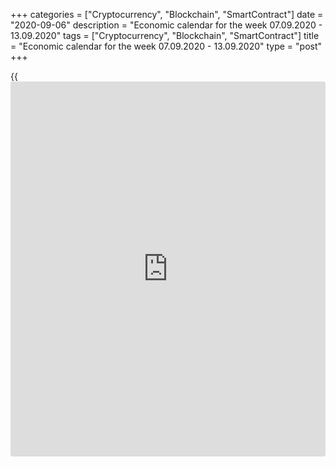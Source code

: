 +++
categories = ["Cryptocurrency", "Blockchain", "SmartContract"]
date = "2020-09-06"
description = "Economic calendar for the week 07.09.2020 - 13.09.2020"
tags = ["Cryptocurrency", "Blockchain", "SmartContract"]
title = "Economic calendar for the week 07.09.2020 - 13.09.2020"
type = "post"
+++

{{<iframe id="large-banner" src="https://www.bounty.group/#slide=12.0" width="100%" height="600" scrolling="no" style="border: 0px solid rgb(216, 221, 230); border-radius: 3px;">}}

September 6, 2020

September 6, 2020

Economic [calendar](https://www.fintechee.com/web-trader/) for the week 07.09.2020 – 13.09.2020Jana Kane

##  **Review of the main events of the Forex economic [calendar](https://www.fintechee.com/web-trader/) for the
next trading week (07.09.2020 – 13.09.2020)**

 **Trading on key Forex [news](https://www.letsplayfx.com/blog/forex-news-website/): next week we are expecting the publication
of important macro statistics from Japan, Eurozone, China, Great
Britain, Germany, US, as well as the results of meetings of the Bank of
Canada and the ECB.**

The recovery of the American economy continues. This was evidenced by
the data published last Friday from the US labor market. The number of
jobs in the US economy in August increased by more than 1.3 million, and
the relatively high unemployment rate fell to 8.4% from 10.2% in July
and a record high of 14.7% in April. Investors reacted positively to
this information: American stock indices rose, but still could not level
the fall on Thursday.

The dollar also reacted positively to the publication of data from the
US labor market, and the DXY dollar index ended last week in positive
territory.

In the long run, low interest rates and a gradual recovery in the global
economy will support risky stock market assets, but the dollar is likely
to remain under pressure, maintaining negative dynamics and a tendency
to weaken further.

Next week, two of the world's largest central banks (Bank of Canada and
the ECB) will hold their regular meetings and decide on the interest
rate. Economists do not expect the leaders of these banks to make any
changes to the current monetary [policy](https://www.fintechee.com/policy/), although unexpected decisions
are also possible. Any movements or signals toward further easing of the
policies of these banks will cause increased volatility in the financial
markets and weakening of the CAD or EUR, respectively.

Investors will also pay attention to the publication of important macro
statistics from Japan, Eurozone, China, Great Britain, Germany, and the
US.

 **Traders should pay attention to the publication of the following
macro indicators:**

 ***during the coming week, new events may be added to the [calendar](https://www.fintechee.com/web-trader/) and
/ or some scheduled events may be canceled**

 ****** **GMT time**

###  **Monday, September 7**

###  **23:50 JPY Japan GDP Q2 2020 (final estimate)**

GDP is considered an indicator of the general state of a country's
economy and estimates the rate of its growth or decline. The report on
gross domestic product published by the Cabinet of Ministers of Japan
expresses in monetary [terms](https://www.fintechee.com/terms/) the total value of all final goods and
services produced by Japan over a certain period of time. An upward
trend in GDP is considered a positive factor for the national currency
(yen), while a low result is considered negative (or bearish).

In the previous 1st quarter of 2020, the country's GDP contracted by
-0.6% (-2.2% yoy) after falling by -1.8% (-7.1% yoy) in the 4th quarter
2019.

Japan's GDP is expected to contract by -0.7% in the second quarter of
2020 (-27.8% in annual [terms](https://www.fintechee.com/terms/)). The preliminary estimate implied a
decrease in GDP in the 2nd quarter by -7.8% or -27.2% in annual [terms](https://www.fintechee.com/terms/).

The data point to quite a noticeable slowdown in the Japanese economy
since the end of 2019, and this is a negative factor for the yen and the
Japanese stock market.

If the data turns out to be even weaker, then the yen may decline
significantly in the short term. Better-than-forecast data may
strengthen the yen (in the short term).

However, it should also be noted that in recent weeks, financial market
participants have paid little attention to [news](https://www.letsplayfx.com/blog/forex-news-website/) and weak macro
statistics, abandoning defensive assets, including the yen, in favor of
riskier and more profitable stock market assets.

###  **Tuesday, September 8**

###  **09:00 EUR Eurozone GDP for the 2nd quarter (final estimate)**

GDP is considered an indicator of the overall health of the Eurozone
economy. The growing trend in GDP is considered positive for the EUR; a
low result weakens the EUR.

Recently, the macro data coming from the Eurozone have been showing a
gradual recovery in growth in the European economy after a sharp drop
earlier this year. However, the decision made by the EU leaders in July
to provide additional support to the economy (a recovery package in the
amount of 1.8 trillion euros was approved) will help stabilize the
economy of the Eurozone. As a result of quarantine restrictions,
restraint in spending by companies and consumers, as well as the
collapse of exports, the economy is on the cusp of the deepest economic
downturn since World War II.

The euro reacted positively to this decision. Nevertheless, according to
the forecast of economists, the GDP of the Eurozone is expected to
decrease in the 2nd quarter by -12.1% (-15.0% in annual [terms](https://www.fintechee.com/terms/)) after an
increase of +0.1% (+1.0% in annual [terms](https://www.fintechee.com/terms/)) Q4 2019 and a -3.6% decline
(-3.1% YoY) in Q1 2020. The preliminary (first) estimate of the Eurozone
GDP in the 2nd quarter also amounted to -12.1% (-15% in annual [terms](https://www.fintechee.com/terms/)).

If the data turns out to be weaker than the first estimate, the euro may
decline. The data better than the first estimate may strengthen the euro
in the short term, although there is still a long way to a full recovery
of the European economy even to pre-crisis levels (quarterly growth
within 0.2 - 0.4%).

###  **GBP Inflation report (exact time unknown)**

The Governor of the Bank of England and members of the Monetary Policy
Committee of the Bank of England will speak in parliament to comment on
the current economic situation and economic outlook. At this time, the
volatility in trading on the pound may rise sharply. Apart from GDP, one
of the main benchmarks for the Bank of England regarding the prospects
for monetary [policy](https://www.fintechee.com/policy/) in the UK is inflation. If the tone of the report is
soft, the British stock market will gain support and the pound will
decline. Conversely, tough rhetoric of the Bank of England
representatives regarding inflation control implying an increase in the
interest rate in the UK will lead to the strengthening of the pound.

###  **Wednesday, Spetember 9**

###  **01:30 CNY Consumer Price Index (CPI)**

The National Bureau of Statistics of China will release the next monthly
data reflecting the dynamics of consumer prices in China. A rise in
consumer prices could trigger an acceleration in inflation, which could
force the People's Bank of China to take measures aimed at tightening
monetary [policy](https://www.fintechee.com/policy/). Increased growth in consumer inflation may cause
appreciation of the yuan, a weak result will put pressure on the yuan.

China's economy is the second largest in the world after America's.
Therefore, the publication of important macroeconomic indicators of this
country has a noticeable impact on world financial markets, primarily on
the position of the yuan, other Asian currencies, the dollar, commodity
currencies, as well as on Chinese and Asian stock indices. China is the
largest buyer of raw materials and a supplier of a wide range of
finished products to the world commodity market.

In January 2020, the growth of the consumer inflation index amounted to
+1.4% (+5.4% in annual [terms](https://www.fintechee.com/terms/)), and in May - the value of the CPI index
decreased to -0.8% (+2.4% in annual [terms](https://www.fintechee.com/terms/)).

Deterioration in macroeconomic indicators, including a decrease in
consumer inflation, may negatively affect the positions of the yuan, as
well as commodity currencies such as the Canadian, Australian, and New
Zealand dollars. To a greater extent, this applies to the Australian
dollar, since China is Australia's largest trade and economic partner.

According to the forecast, another acceleration in the growth rate of
the consumer price index is expected in August: +1.0% (+3.1% in annual
[terms](https://www.fintechee.com/terms/)) against +0.6% (+2.7% in annual [terms](https://www.fintechee.com/terms/)) in July after its sharp
fall in the previous months.

The growth of the consumer inflation index will positively affect the
quotes of the yuan, as well as commodity currencies, primarily the
Australian dollar. However, a relative decline in CPI may negatively
affect them.

###  **14:00 CAD Bank of Canada's decision on interest rate. Bank of
Canada's accompanying statement**

The Bank of Canada will decide on the interest rate. In March, the bank
lowered the rate 3 times, bringing it to the level of 0.25%, in order to
mitigate the economic damage from the novel coronavirus pandemic.

In an accompanying statement, the central bank of Canada said that the
decision "aims to support the financial system, which plays a central
role in lending to the economy, as well as to create a foundation that
will allow the economy to return to normal." The central bank also said
in a press release that the spread of the coronavirus and the plummeting
global oil prices combined are weighing heavily on Canadians and the
Canadian economy.

"I will not argue about describing these actions as QE," said Stephen
Poloz, head of the Bank of Canada at the time (since June 3, 2020, this
post has been occupied by Tiff Macklem). If the government bond market
"does not function smoothly, with a narrow supply and demand spread,
then the rest of the system also does not work as it should," Poloz
said, explaining the need for QE.

Initially, at least 5 billion Canadian dollars per week will be
allocated for these purposes (the [terms](https://www.fintechee.com/terms/) of purchases will be adjusted
taking into account the changing situation).

Quantitative easing and a significant cut in the interest rate should
contribute to the weakening of the national currency.

The impact of the coronavirus on the Canadian economy and the country's
labor market (in March, unemployment rose to 7.8% from 5.6% in February,
and the number of employed, as reported by Statistics Canada, fell by
1.01 million), as well as weakness housing market put pressure on the
Bank of Canada towards further easing of monetary [policy](https://www.fintechee.com/policy/).

However, the Bank of Canada is expected to keep its interest rate at
0.25% at its meeting on Wednesday.

Tough tone of the accompanying statement by the Bank of Canada on rising
inflation and the prospects for further tightening of monetary [policy](https://www.fintechee.com/policy/)
will cause the Canadian dollar to strengthen. If the Bank of Canada
signals the need for a soft monetary [policy](https://www.fintechee.com/policy/), the Canadian currency will
decline.

###  **Thursday, September 10**

###  **11:45 EUR ECB's decision on interest rates**

The ECB will publish its decision on the key rate and on the deposit
rate. Tough position of the ECB on inflation and the level of key
interest rates contributes to the strengthening of the euro, soft
position and the cut in rates weaken the euro. In September 2019, the
European Central Bank lowered its key interest rate on deposits by 0.1%
to -0.5% and began buying bonds worth 20 billion euros a month, renewing
the so-called quantitative easing program.

In a subsequent press conference, former European Central Bank President
Mario Draghi said the balance of risks to the eurozone's economic
outlook "remains negatively biased," implying the possibility of
additional stimulus if needed.

The ECB's September rate cut was the first since March 2016, and “until
inflation is in line” with the target, which is just below 2%, the rate
will remain low. Now inflation in the Eurozone is stubbornly holding
around 1%, and the new forecasts of the ECB on rates and the QE program
can be seen as a signal of the inclination to further soften [policy](https://www.fintechee.com/policy/).

After Brexit, escalating trade conflicts and political instability in
the Eurozone are the main threats to the European economy.

Speaking earlier at the European Parliament, Christine Lagarde, who
became the new president of the European Central Bank in November, said
the ECB's monetary stimulus continues to have a beneficial effect on the
Eurozone economy. “I agree with the ECB Governing Council's view that a
stimulating monetary [policy](https://www.fintechee.com/policy/) will remain appropriate over the long term,”
Lagarde said.

An additional factor that may put pressure on the ECB to further ease
monetary [policy](https://www.fintechee.com/policy/) is the coronavirus pandemic. Back in March, the ECB
signaled the possibility of [policy](https://www.fintechee.com/policy/) easing, and the bank's representative
admitted that the bank's management could lower the already negative
interest rates even lower.

Following the results of this ECB meeting, the key interest rate will
probably remain at the same level of 0%. The ECB's rate on deposits for
commercial banks is also likely to remain at -0.5%. At the same time, it
is highly likely that at this meeting the ECB will announce a new
program to stimulate the economy.

###  **12:30 EUR ECB press conference**

During the press conference, a surge in volatility is possible not only
in the euro quotes, but also in the entire financial market, if the ECB
leaders make an unexpected statement. Similar previous decisions by the
ECB on interest rates and subsequent press conferences have moved the
euro rate by 3-5% in a short time. The ECB leaders will assess the
current economic situation in the Eurozone and comment on the ECB's rate
decision.

The soft tone of the statements will have a negative impact on the euro.
Conversely, the tough tone of the ECB officials on the central bank's
monetary [policy](https://www.fintechee.com/policy/) will strengthen the euro.

###  **16:30 CAD Speech by the Governor of the Bank of Canada Tiff
Macklem**

Tiff Macklem replaced Stephen Poloz as Governor of the Bank of Canada on
June 3, 2020. Macklem faces essentially the same tasks as his
predecessor in this post.

The Canadian economy, as well as the entire global economy, showed signs
of a slowdown in the first half of this year, driven by the downturn in
business activity due to the coronavirus pandemic. Earlier this year,
Stephen Poloz said that the Canadian economy is robust enough to keep
rates unchanged despite the worsening global economy. However, the
situation is changing rapidly, and not for the better. It will be
interesting now to listen to Macklem's opinion on the sustainability of
the Canadian economy and the monetary [policy](https://www.fintechee.com/policy/) of the central bank.

If Tiff Macklem touches on the topic of the monetary [policy](https://www.fintechee.com/policy/) of the Bank
of Canada, the volatility in the quotes of the Canadian dollar will rise
sharply. His tough tone will help strengthen the Canadian dollar. Soft
rhetoric of Tief Maclem's speech and the intention to conduct soft
monetary [policy](https://www.fintechee.com/policy/) will negatively affect the CAD quotes.

He might also provide some clarifications for [investor](https://www.fintechee.com/tutorial-for-forex-trading/investor-mode/)s after the next
meeting of the Bank of Canada on September 9.

###  **Friday, September 11**

###  **06:00 GBP UK GDP in Q2 (final release)**

GDP is considered an indicator of the overall health of the British
economy. The upward trend in GDP is considered positive for the GBP. The
UK's GDP was one of the highest in the world until 2016, when the Brexit
referendum was held. Then its growth slowed down, and with the onset of
the global coronavirus pandemic, the growth rate of British GDP went
into negative territory altogether.

The UK's annual GDP is forecast to decline by -20.4% in Q2 2020 (after
zero in Q4 2019 and a -2.2% drop in Q1 2020). This is a negative factor
for the GBP.

The main factors that can force the Bank of England to keep rates low
are weak GDP and labor market growth, as well as low consumer spending.
If the GDP data turns out to be weaker than the forecast, it will put
even more downward pressure on the pound. Strong GDP report will
strengthen the pound.

###  **06:00 EUR Harmonized Index of Consumer Prices  (HICP) in Germany
(final release)**

This index is published by the EU Statistics Office and is calculated on
the basis of a statistical method agreed between all EU countries. It is
an indicator for assessing inflation and is used by the Governing
Council of the ECB to assess the level of price stability. A positive
result strengthens the EUR, a negative one weakens it.

In May, the HICP index (in annual [terms](https://www.fintechee.com/terms/)) increased by +0.5%, in June by
+0.8%, in July - by 0%. Forecast for August: -0.1%. Since this is the
second, final assessment, which coincides with the first assessment, the
euro is unlikely to react strongly to the publication of this indicator.
If the data turn out to be better than the forecast, the euro may
strengthen in the short term. The growth of the indicator is a positive
factor for the euro. The data indicate that inflationary pressures are
still low in Germany. The data is worse than the forecast and the
previous value will negatively affect the euro.

###  **12:30 USD Consumer Price Index (ex food and energy)**

Consumer Price Index (CPI) determines the change in prices of a selected
basket of goods and services for a given period and is a key indicator
for assessing inflation and changes in consumer preferences. Food and
energy have been excluded from this indicator to provide a more accurate
estimate. A high score strengthens the US dollar, while a low score
weakens it. In January the value of the indicator was +0.2% (+2.3% in
annual [terms](https://www.fintechee.com/terms/)), in February +0.2% and +2.4% (in annual [terms](https://www.fintechee.com/terms/)), in March
-0.1% (+2.1% in annual [terms](https://www.fintechee.com/terms/)), in April -0.4% (+1.4% in annual [terms](https://www.fintechee.com/terms/)).
Forecast for August: +0.2% and +1.6% (in annual [terms](https://www.fintechee.com/terms/)), which indicates
some improvement after the fall of the index in March and April. If the
August data turn out to be weaker than the forecast, then the dollar is
likely to react with a short-term but strong decline. The data will
strengthen the dollar better than the forecast.

## Price chart of EURUSD in real time mode

![Economic [calendar](https://www.fintechee.com/web-trader/) for the week 07.09.2020 – 13.09.2020][1]

The content of this article reflects the author’s opinion and does not
necessarily reflect the official position of LiteForex. The material
published on this page is provided for informational purposes only and
should not be considered as the provision of investment advice for the
purposes of Directive 2004/39/EC.

Rate this article:

{{value}}

( {{count}} {{title}} )

   1. cdn.liteforex.com/cache/uploads/blog_post/blog_posts/liteforex-blog-preview-trading-[calendar](https://www.fintechee.com/web-trader/)1.png?q=75&w=1000&s=5f58bc1c1a4fe91f8438690ebcf2271f
